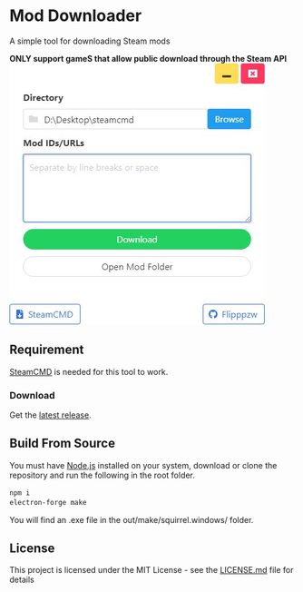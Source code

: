# Mod Downloader

A simple tool for downloading Steam mods

**ONLY support gameS that allow public download through the Steam API**
![MD](resource/screenshot.JPG)

## Requirement

[SteamCMD](https://developer.valvesoftware.com/wiki/SteamCMD) is needed for this tool to work.

### Download

Get the [latest release](https://github.com/Flipppzw/ModDownloader/releases).

## Build From Source

You must have [Node.js](https://nodejs.org/en/) installed on your system, download or clone the repository and run the following in the root folder.

```bash
npm i
electron-forge make
```

You will find an .exe file in the out/make/squirrel.windows/ folder.

## License

This project is licensed under the MIT License - see the [LICENSE.md](LICENSE.md) file for details
